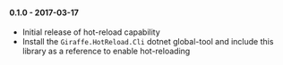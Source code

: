 #### 0.1.0 - 2017-03-17
* Initial release of hot-reload capability
* Install the `Giraffe.HotReload.Cli` dotnet global-tool and include this library as a reference to enable hot-reloading
